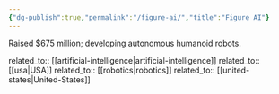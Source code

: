 ```yaml
---
{"dg-publish":true,"permalink":"/figure-ai/","title":"Figure AI"}
---
```



Raised $675 million; developing autonomous humanoid robots.

related_to:: [[artificial-intelligence\|artificial-intelligence]]
related_to:: [[usa\|USA]]
related_to:: [[robotics\|robotics]]
related_to:: [[united-states\|United-States]]
